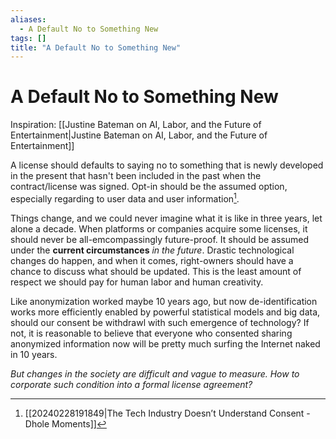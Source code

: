 ```yaml
---
aliases:
  - A Default No to Something New
tags: []
title: "A Default No to Something New"
---
```


# A Default No to Something New

Inspiration: [[Justine Bateman on AI, Labor, and the Future of Entertainment|Justine Bateman on AI, Labor, and the Future of Entertainment]]

A license should defaults to saying no to something that is newly developed in the present that hasn't been included in the past when the contract/license was signed. Opt-in should be the assumed option, especially regarding to user data and user information[^1].

Things change, and we could never imagine what it is like in three years, let alone a decade. When platforms or companies acquire some licenses, it should never be all-emcompassingly future-proof. It should be assumed under the **current circumstances** *in the future*. Drastic technological changes do happen, and when it comes, right-owners should have a chance to discuss what should be updated. This is the least amount of respect we should pay for human labor and human creativity.

Like anonymization worked maybe 10 years ago, but now de-identification works more efficiently enabled by powerful statistical models and big data, should our consent be withdrawl with such emergence of technology? If not, it is reasonable to believe that everyone who consented sharing anonymized information now will be pretty much surfing the Internet naked in 10 years.

*But changes in the society are difficult and vague to measure. How to corporate such condition into a formal license agreement?*

[^1]: [[20240228191849|The Tech Industry Doesn’t Understand Consent - Dhole Moments]]